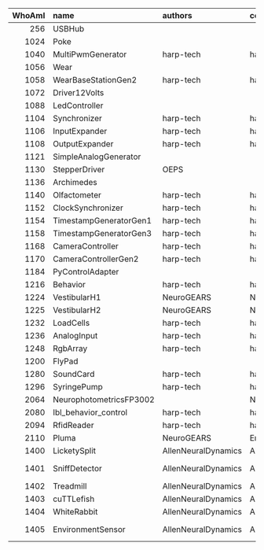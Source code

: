 |   WhoAmI | name                    | authors             | copyright           | repositoryUrl                                                         | projectUrl                                                            |
|---------:|:------------------------|:--------------------|:--------------------|:----------------------------------------------------------------------|:----------------------------------------------------------------------|
|      256 | USBHub                  |                     |                     |                                                                       |                                                                       |
|     1024 | Poke                    |                     |                     |                                                                       |                                                                       |
|     1040 | MultiPwmGenerator       | harp-tech           | harp-tech           | https://github.com/harp-tech/device.multipwm                          | https://github.com/harp-tech/device.multipwm                          |
|     1056 | Wear                    |                     |                     |                                                                       |                                                                       |
|     1058 | WearBaseStationGen2     | harp-tech           | harp-tech           | https://github.com/harp-tech/harp_wear_basestation_v2                 | https://github.com/harp-tech/harp_wear_basestation_v2                 |
|     1072 | Driver12Volts           |                     |                     |                                                                       |                                                                       |
|     1088 | LedController           |                     |                     |                                                                       |                                                                       |
|     1104 | Synchronizer            | harp-tech           | harp-tech           | https://github.com/harp-tech/device.synchronizer                      | https://github.com/harp-tech/device.synchronizer                      |
|     1106 | InputExpander           | harp-tech           | harp-tech           | https://github.com/harp-tech/device.inputexpander                     | https://github.com/harp-tech/device.inputexpander                     |
|     1108 | OutputExpander          | harp-tech           | harp-tech           | https://github.com/harp-tech/device.outputexpander                    | https://github.com/harp-tech/device.outputexpander                    |
|     1121 | SimpleAnalogGenerator   |                     |                     |                                                                       |                                                                       |
|     1130 | StepperDriver           | OEPS                |                     | https://github.com/harp-tech/device.stepperdriver                     | https://github.com/harp-tech/device.stepperdriver                     |
|     1136 | Archimedes              |                     |                     |                                                                       |                                                                       |
|     1140 | Olfactometer            | harp-tech           | harp-tech           | https://github.com/harp-tech/device.olfactometer                      | https://github.com/harp-tech/device.olfactometer                      |
|     1152 | ClockSynchronizer       | harp-tech           | harp-tech           | https://github.com/harp-tech/device.clocksync                         | https://github.com/harp-tech/device.clocksync                         |
|     1154 | TimestampGeneratorGen1  | harp-tech           | harp-tech           | https://github.com/harp-tech/harp_timestamp_generator_Gen1            | https://github.com/harp-tech/harp_timestamp_generator_Gen1            |
|     1158 | TimestampGeneratorGen3  | harp-tech           | harp-tech           | https://github.com/harp-tech/device.timestampgeneratorgen3            | https://github.com/harp-tech/device.timestampgeneratorgen3            |
|     1168 | CameraController        | harp-tech           | harp-tech           | https://github.com/harp-tech/device.cameracontroller                  | https://github.com/harp-tech/device.cameracontroller                  |
|     1170 | CameraControllerGen2    | harp-tech           | harp-tech           | https://github.com/harp-tech/device.cameracontrollergen2              | https://github.com/harp-tech/device.cameracontrollergen2              |
|     1184 | PyControlAdapter        |                     |                     |                                                                       |                                                                       |
|     1216 | Behavior                | harp-tech           | harp-tech           | https://github.com/harp-tech/device.behavior                          | https://github.com/harp-tech/device.behavior                          |
|     1224 | VestibularH1            | NeuroGEARS          | NeuroGEARS          | https://github.com/neurogears/device.vestibularH1                     | https://github.com/neurogears/device.vestibularH1                     |
|     1225 | VestibularH2            | NeuroGEARS          | NeuroGEARS          | https://github.com/neurogears/device.vestibularH2                     | https://github.com/neurogears/device.vestibularH2                     |
|     1232 | LoadCells               | harp-tech           | harp-tech           | https://github.com/harp-tech/device.loadcells                         | https://github.com/harp-tech/device.loadcells                         |
|     1236 | AnalogInput             | harp-tech           | harp-tech           | https://github.com/harp-tech/device.analoginput                       | https://github.com/harp-tech/device.analoginput                       |
|     1248 | RgbArray                | harp-tech           | harp-tech           | https://github.com/harp-tech/device.rgbarray                          | https://github.com/harp-tech/device.rgbarray                          |
|     1200 | FlyPad                  |                     |                     |                                                                       |                                                                       |
|     1280 | SoundCard               | harp-tech           | harp-tech           | https://github.com/harp-tech/device.soundcard                         | https://github.com/harp-tech/device.soundcard                         |
|     1296 | SyringePump             | harp-tech           | harp-tech           | https://github.com/harp-tech/device.syringepump                       | https://github.com/harp-tech/device.syringepump                       |
|     2064 | NeurophotometricsFP3002 |                     | Neurophotometrics   | https://github.com/neurophotometrics/neurophotometrics                | https://github.com/neurophotometrics/neurophotometrics                |
|     2080 | Ibl_behavior_control    | harp-tech           | harp-tech           | https://github.com/harp-tech/IBL_behavior_control                     | https://github.com/harp-tech/IBL_behavior_control                     |
|     2094 | RfidReader              | harp-tech           | harp-tech           | https://github.com/harp-tech/device.rfidreader                        | https://github.com/harp-tech/device.rfidreader                        |
|     2110 | Pluma                   | NeuroGEARS          | EmotionalCities     | https://github.com/emotional-cities/pluma                             | https://github.com/emotional-cities/pluma                             |
|     1400 | LicketySplit            | AllenNeuralDynamics | AllenNeuralDynamics | https://github.com/AllenNeuralDynamics/harp.device.lickety-split      | https://github.com/AllenNeuralDynamics/harp.device.lickety-split      |
|     1401 | SniffDetector           | AllenNeuralDynamics | AllenNeuralDynamics | https://github.com/AllenNeuralDynamics/harp.device.sniff-detector     | https://github.com/AllenNeuralDynamics/harp.device.sniff-detector     |
|     1402 | Treadmill               | AllenNeuralDynamics | AllenNeuralDynamics | https://github.com/AllenNeuralDynamics/harp.device.treadmill          | https://github.com/AllenNeuralDynamics/harp.device.treadmill          |
|     1403 | cuTTLefish              | AllenNeuralDynamics | AllenNeuralDynamics | https://github.com/AllenNeuralDynamics/harp.device.cuttlefish         | https://github.com/AllenNeuralDynamics/harp.device.cuttlefish         |
|     1404 | WhiteRabbit             | AllenNeuralDynamics | AllenNeuralDynamics | https://github.com/AllenNeuralDynamics/harp.device.white-rabbit       | https://github.com/AllenNeuralDynamics/harp.device.white-rabbit       |
|     1405 | EnvironmentSensor       | AllenNeuralDynamics | AllenNeuralDynamics | https://github.com/AllenNeuralDynamics/harp.device.environment-sensor | https://github.com/AllenNeuralDynamics/harp.device.environment-sensor |
